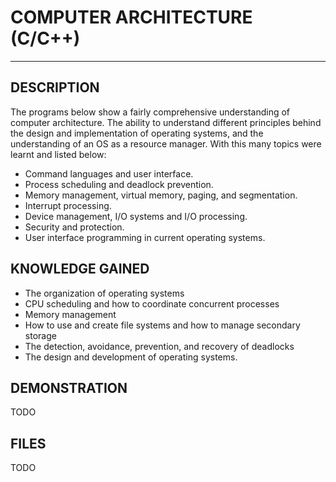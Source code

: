 
# COMPUTER ARCHITECTURE (C/C++)
------------------------------

DESCRIPTION
------------------------------
The programs below show a fairly comprehensive understanding of computer architecture.  The ability to understand different principles behind the design and implementation of operating systems, and the understanding of an OS as a resource manager.  With this many topics were learnt and listed below:
* Command languages and user interface. 
* Process scheduling and deadlock prevention. 
* Memory management, virtual memory, paging, and segmentation. 
* Interrupt processing. 
* Device management, I/O systems and I/O processing. 
* Security and protection.
* User interface programming in current operating systems.    
        
KNOWLEDGE GAINED
------------------------------
* The organization of operating systems
* CPU scheduling and how to coordinate concurrent processes
* Memory management 
* How to use and create file systems and how to manage secondary storage
* The detection, avoidance, prevention, and recovery of deadlocks
* The design and development of operating systems. 

DEMONSTRATION
-------------------------------
TODO

FILES
-------------------------------
TODO